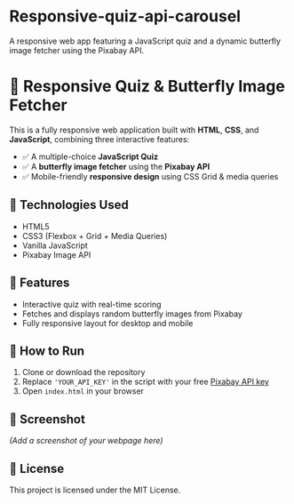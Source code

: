 # Responsive-quiz-api-carousel
A responsive web app featuring a JavaScript quiz and a dynamic butterfly image fetcher using the Pixabay API.
# 🦋 Responsive Quiz & Butterfly Image Fetcher

This is a fully responsive web application built with **HTML**, **CSS**, and **JavaScript**, combining three interactive features:

- ✅ A multiple-choice **JavaScript Quiz**
- ✅ A **butterfly image fetcher** using the **Pixabay API**
- ✅ Mobile-friendly **responsive design** using CSS Grid & media queries

## 🔧 Technologies Used
- HTML5
- CSS3 (Flexbox + Grid + Media Queries)
- Vanilla JavaScript
- Pixabay Image API

## 📱 Features
- Interactive quiz with real-time scoring
- Fetches and displays random butterfly images from Pixabay
- Fully responsive layout for desktop and mobile

## 🚀 How to Run
1. Clone or download the repository
2. Replace `'YOUR_API_KEY'` in the script with your free [Pixabay API key](https://pixabay.com/api/docs/)
3. Open `index.html` in your browser

## 📸 Screenshot
_(Add a screenshot of your webpage here)_

## 📝 License
This project is licensed under the MIT License.


